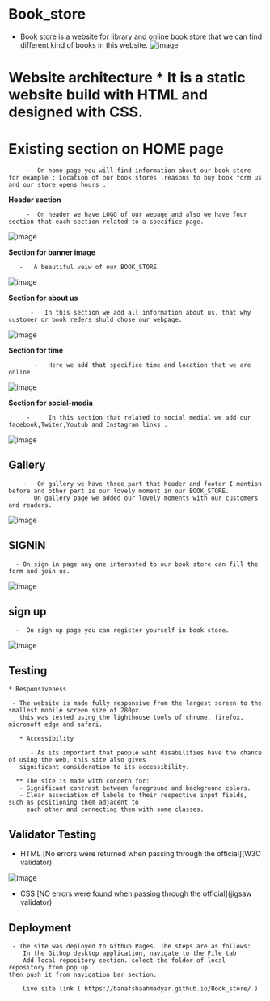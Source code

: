 # Book_store
* Book store is a website for library and online book store that we can find different kind of books in this website.
![image](https://user-images.githubusercontent.com/100950189/184987215-842ac165-c2e9-4bb1-9539-708abf6cf07a.png)

# Website architecture  * It is a static website build with HTML and designed with CSS.

 # Existing section on HOME page
 
         -  On home page you will find information about our book store for example : Location of our book stores ,reasons to buy book form us and our store opens hours .

   **Header section**

         -  On header we have LOGO of our wepage and also we have four section that each section related to a specifice page.
         
   ![image](https://user-images.githubusercontent.com/100950189/185083580-8a1a1a75-f82a-4f7d-9edd-5e3f8ca38abc.png)

  **Section for banner image**

       -   A beautiful veiw of our BOOK_STORE
             
   ![image](https://user-images.githubusercontent.com/100950189/185087219-3531ebe1-6e21-4aa4-922f-f6e2df3703b8.png)

  **Section for about us**

          -   In this section we add all information about us. that why customer or book reders shuld chose our webpage.

![image](https://user-images.githubusercontent.com/100950189/185094025-439a5b3a-0202-4298-92cb-e98f45940b1d.png)

   **Section for time**
   
           -   Here we add that specifice time and location that we are online.
               
![image](https://user-images.githubusercontent.com/100950189/185093859-3f6d7cd6-153d-4254-9360-4416d9013695.png)

 **Section for social-media**
              
         -     In this section that related to social medial we add our facebook,Twiter,Youtub and Instagram links .
              
   ![image](https://user-images.githubusercontent.com/100950189/185091095-e40aef01-9aaa-4624-ba94-b4ced07cbaa9.png)

##  Gallery
        -   On gallery we have three part that header and footer I mention before and other part is our lovely moment in our BOOK_STORE.
           On gallery page we added our lovely moments with our customers and readers.

          
![image](https://user-images.githubusercontent.com/100950189/185095354-fccedb1f-d3bc-40ae-b456-2838f490025a.png)

## SIGNIN

      - On sign in page any one interasted to our book store can fill the form and join us. 
         
![image](https://user-images.githubusercontent.com/100950189/185096310-3d4db98f-d37f-4209-a842-af13a6984057.png)



 
 ## sign up
 
      -  On sign up page you can register yourself in book store.
      
![image](https://user-images.githubusercontent.com/100950189/185097163-dfbadb76-8e70-4794-aba3-7b319c309a42.png)

 ## Testing
 
 	* Responsiveness
	
	 - The website is made fully responsive from the largest screen to the smallest mobile screen size of 280px.
	   this was tested using the lighthouse tools of chrome, firefox, microsoft edge and safari.
	   
       * Accessibility
       
       	  - As its important that people wiht disabilities have the chance of using the web, this site also gives 
	   significant consideration to its accessibility.
	   
	  ** The site is made with concern for:
	   - Significant contrast between foreground and background colors.
	   - Clear association of labels to their respective input fields, such as positioning them adjacent to 
	     each other and connecting them with some classes.
	     
	     
	     
## Validator Testing
* HTML 
       [No errors were returned when passing through the official](W3C validator)
       
![image](https://user-images.githubusercontent.com/100950189/185329554-d1aa9f18-fba1-4fbc-a86f-f79acd581b0e.png)
       
       
* CSS 
       [NO errors were found when passing through the official](jigsaw validator)   
       
## Deployment 

     - The site was deployed to Github Pages. The steps are as follows:
        In the Githop desktop application, navigate to the File tab 
        Add local repository section. select the folder of local repository from pop up
	then push it from navigation bar section.
	
        Live site link ( https://banafshaahmadyar.github.io/Book_store/ )
